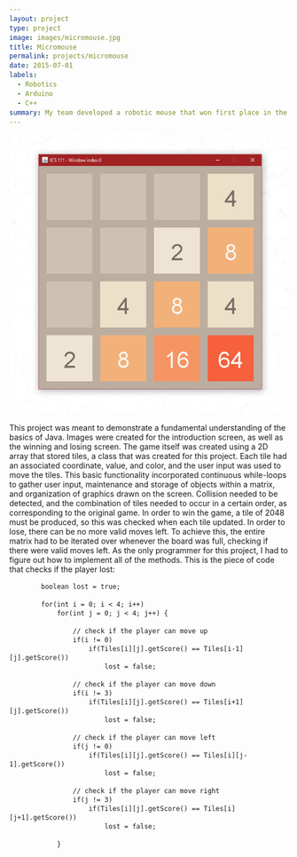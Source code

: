 ```yaml
---
layout: project
type: project
image: images/micromouse.jpg
title: Micromouse
permalink: projects/micromouse
date: 2015-07-01
labels:
  - Robotics
  - Arduino
  - C++
summary: My team developed a robotic mouse that won first place in the 2015 UH Micromouse competition.
---
```


<img class="ui medium right floated rounded image" src="/images/2048UI.png">

This project was meant to demonstrate a fundamental understanding of the basics of Java.  Images were created for the introduction screen, as well as the winning and losing screen.  The game itself was created using a 2D array that stored tiles, a class that was created for this project.  Each tile had an associated coordinate, value, and color, and the user input was used to move the tiles.  This basic functionality incorporated continuous while-loops to gather user input, maintenance and storage of objects within a matrix, and organization of graphics drawn on the screen.  Collision needed to be detected, and the combination of tiles needed to occur in a certain order, as corresponding to the original game.  In order to win the game, a tile of 2048 must be produced, so this was checked when each tile updated.  In order to lose, there can be no more valid moves left.  To achieve this, the entire matrix had to be iterated over whenever the board was full, checking if there were valid moves left.  As the only programmer for this project, I had to figure out how to implement all of the methods.
This is the piece of code that checks if the player lost:
```
		boolean lost = true;
		
		for(int i = 0; i < 4; i++)
			for(int j = 0; j < 4; j++) {
				
				// check if the player can move up
				if(i != 0)
					if(Tiles[i][j].getScore() == Tiles[i-1][j].getScore())
						lost = false;
				
				// check if the player can move down
				if(i != 3)
					if(Tiles[i][j].getScore() == Tiles[i+1][j].getScore())
						lost = false;
				
				// check if the player can move left
				if(j != 0)
					if(Tiles[i][j].getScore() == Tiles[i][j-1].getScore())
						lost = false;
				
				// check if the player can move right
				if(j != 3)
					if(Tiles[i][j].getScore() == Tiles[i][j+1].getScore())
						lost = false;
	
			}
```
